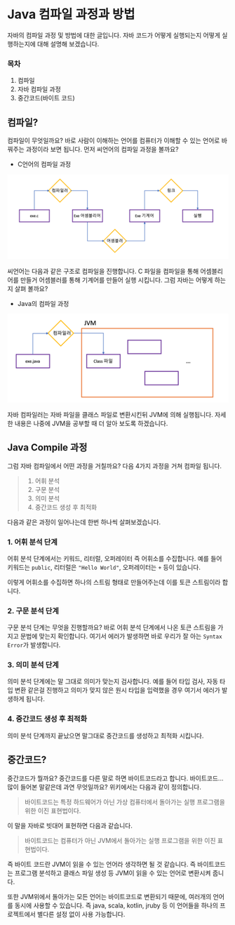 # Java 컴파일 과정과 방법

자바의 컴파일 과정 및 방법에 대한 글입니다. 자바 코드가 어떻게 실행되는지 어떻게 실행하는지에 대해 설명해 보겠습니다.

### 목차

1. 컴파일
2. 자바 컴파일 과정
3. 중간코드(바이트 코드)



## 컴파일?

컴파일이 무엇일까요? 바로 사람이 이해하는 언어를 컴퓨터가 이해할 수 있는 언어로 바꿔주는 과정이라 보면 됩니다. 먼저 씨언어의 컴파일 과정을 볼까요?

* C언어의 컴파일 과정

![](./images/C-Compile.png)

씨언어는 다음과 같은 구조로 컴파일을 진행합니다. C 파일을 컴파일을 통해 어셈블리어를 만들거 어셈블러를 통해 기계어를 만들어 실행 시킵니다. 그럼 자바는 어떻게 하는지 살펴 볼까요?

* Java의 컴파일 과정

![](./images/Java-Compile.png)

자바 컴파일러는 자바 파일을 클래스 파일로 변환시킨뒤 JVM에 의해 실행됩니다. 자세한 내용은 나중에 JVM을 공부할 때 더 알아 보도록 하겠습니다.



## Java Compile 과정

그럼 자바 컴파일에서 어떤 과정을 거칠까요? 다음 4가지 과정을 거쳐 컴파일 됩니다.

> 1. 어휘  분석
> 2. 구문 분석
> 3. 의미 분석
> 4. 중간코드 생성 후 최적화

다음과 같은 과정이 일어나는데 한번 하나씩 살펴보겠습니다.

### 1. 어휘 분석 단계

어휘 분석 단계에서는 키워드, 리터럴, 오퍼레이터 즉 어휘소를 수집합니다. 예를 들어 키워드는 ``public``, 리터럴은 ``"Hello World"``, 오퍼레이터는 ``+`` 등이 있습니다. 

이렇게 어휘소를 수집하면 하나의 스트림 형태로 만들어주는데 이를 토큰 스트림이라 합니다.

### 2. 구문 분석 단계

구문 분석 단계는 무엇을 진행할까요? 바로 어휘 분석 단계에서 나온 토큰 스트림을 가지고 문법에 맞는지 확인합니다. 여기서 에러가 발생하면 바로 우리가 잘 아는 ``Syntax Error``가 발생합니다.

### 3. 의미 분석 단계

의미 분석 단계에는 말 그대로 의미가 맞는지 검사합니다. 예를 들어 타입 검사, 자동 타입 변환 같은걸 진행하고 의미가 맞지 않은 원시 타입을 입력했을 경우 여기서 에러가 발생하게 됩니다.

### 4. 중간코드 생성 후 최적화

의미 분석 단계까지 끝났으면 말그대로 중간코드를 생성하고 최적화 시킵니다.



## 중간코드?

중간코드가 뭘까요? 중간코드를 다른 말로 하면 바이트코드라고 합니다. 바이트코드... 많이 들어본 말같은데 과연 무엇일까요? 위키에서는 다음과 같이 정의합니다.

> 바이트코드는 특정 하드웨어가 아닌 가상 컴퓨터에서 돌아가는 실행 프로그램을 위한 이진 표현법이다.

이 말을 자바로 빗대어 표현하면 다음과 같습니다.

> 바이트코드는 컴퓨터가 아닌 JVM에서 돌아가는 실행 프로그램을 위한 이진 표현법이다.

즉 바이트 코드란 JVM이 읽을 수 있는 언어라 생각하면 될 것 같습니다. 즉 바이트코드는 프로그램 분석하고 클래스 파일 생성 등 JVM이 읽을 수 있는 언어로 변환시켜 줍니다.

또한 JVM위에서 돌아가는 모든 언어는 바이트코드로 변환되기 때문에, 여러개의 언어를 동시에 사용할 수 있습니다. 즉  java, scala, kotlin, jruby 등 이 언어들을 하나의 프로젝트에서 별다른 설정 없이 사용 가능합니다.